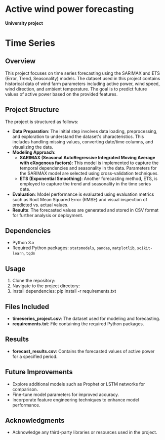 # Active wind power forecasting
#### University project

# Time Series 

## Overview
This project focuses on time series forecasting using the SARIMAX and ETS (Error, Trend, Seasonality) models. The dataset used in this project contains historical data of wind farm parameters including active power, wind speed, wind direction, and ambient temperature. The goal is to predict future values of active power based on the provided features.

## Project Structure
The project is structured as follows:
- **Data Preparation**: The initial step involves data loading, preprocessing, and exploration to understand the dataset's characteristics. This includes handling missing values, converting date/time columns, and visualizing the data.
- **Modeling Approach**:
  - **SARIMAX (Seasonal AutoRegressive Integrated Moving Average with eXogenous factors)**: This model is implemented to capture the temporal dependencies and seasonality in the data. Parameters for the SARIMAX model are selected using cross-validation techniques.
  - **ETS (Exponential Smoothing)**: Another forecasting method, ETS, is employed to capture the trend and seasonality in the time series data.
- **Evaluation**: Model performance is evaluated using evaluation metrics such as Root Mean Squared Error (RMSE) and visual inspection of predicted vs. actual values.
- **Results**: The forecasted values are generated and stored in CSV format for further analysis or deployment.

## Dependencies
- Python 3.x
- Required Python packages: `statsmodels`, `pandas`, `matplotlib`, `scikit-learn`, `tqdm`

## Usage
1. Clone the repository:
2. Navigate to the project directory:
3. Install dependencies: pip install -r requirements.txt


## Files Included
- **timeseries_project.csv**: The dataset used for modeling and forecasting.
- **requirements.txt**: File containing the required Python packages.

## Results
- **forecast_results.csv**: Contains the forecasted values of active power for a specified period.

## Future Improvements
- Explore additional models such as Prophet or LSTM networks for comparison.
- Fine-tune model parameters for improved accuracy.
- Incorporate feature engineering techniques to enhance model performance.



## Acknowledgments
- Acknowledge any third-party libraries or resources used in the project.




